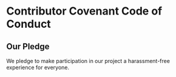 # Contributor Covenant Code of Conduct

## Our Pledge
We pledge to make participation in our project a harassment-free experience for everyone.
